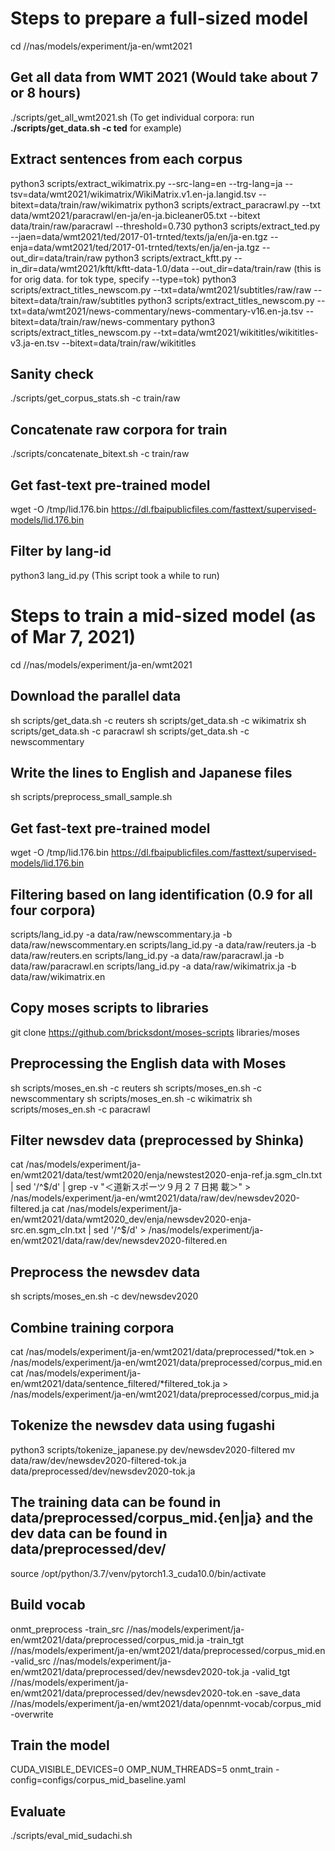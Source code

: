 # Steps to prepare a full-sized model

cd //nas/models/experiment/ja-en/wmt2021

## Get all data from WMT 2021 (Would take about 7 or 8 hours)
./scripts/get_all_wmt2021.sh
(To get individual corpora: run **./scripts/get_data.sh -c ted** for example)

## Extract sentences from each corpus
python3 scripts/extract_wikimatrix.py --src-lang=en --trg-lang=ja --tsv=data/wmt2021/wikimatrix/WikiMatrix.v1.en-ja.langid.tsv --bitext=data/train/raw/wikimatrix
python3 scripts/extract_paracrawl.py --txt data/wmt2021/paracrawl/en-ja/en-ja.bicleaner05.txt --bitext data/train/raw/paracrawl --threshold=0.730
python3 scripts/extract_ted.py --jaen=data/wmt2021/ted/2017-01-trnted/texts/ja/en/ja-en.tgz --enja=data/wmt2021/ted/2017-01-trnted/texts/en/ja/en-ja.tgz --out_dir=data/train/raw
python3 scripts/extract_kftt.py --in_dir=data/wmt2021/kftt/kftt-data-1.0/data --out_dir=data/train/raw (this is for orig data. for tok type, specify --type=tok)
python3 scripts/extract_titles_newscom.py --txt=data/wmt2021/subtitles/raw/raw --bitext=data/train/raw/subtitles
python3 scripts/extract_titles_newscom.py --txt=data/wmt2021/news-commentary/news-commentary-v16.en-ja.tsv --bitext=data/train/raw/news-commentary
python3 scripts/extract_titles_newscom.py --txt=data/wmt2021/wikititles/wikititles-v3.ja-en.tsv --bitext=data/train/raw/wikititles

## Sanity check
./scripts/get_corpus_stats.sh -c train/raw

## Concatenate raw corpora for train
./scripts/concatenate_bitext.sh -c train/raw

## Get fast-text pre-trained model
wget -O /tmp/lid.176.bin https://dl.fbaipublicfiles.com/fasttext/supervised-models/lid.176.bin

## Filter by lang-id
python3 lang_id.py (This script took a while to run)

# Steps to train a mid-sized model (as of Mar 7, 2021)

cd //nas/models/experiment/ja-en/wmt2021

## Download the parallel data
sh scripts/get_data.sh -c reuters
sh scripts/get_data.sh -c wikimatrix
sh scripts/get_data.sh -c paracrawl
sh scripts/get_data.sh -c newscommentary

## Write the lines to English and Japanese files
sh scripts/preprocess_small_sample.sh

## Get fast-text pre-trained model
wget -O /tmp/lid.176.bin https://dl.fbaipublicfiles.com/fasttext/supervised-models/lid.176.bin

## Filtering based on lang identification (0.9 for all four corpora)
scripts/lang_id.py -a data/raw/newscommentary.ja -b data/raw/newscommentary.en
scripts/lang_id.py -a data/raw/reuters.ja -b data/raw/reuters.en
scripts/lang_id.py -a data/raw/paracrawl.ja -b data/raw/paracrawl.en
scripts/lang_id.py -a data/raw/wikimatrix.ja -b data/raw/wikimatrix.en

## Copy moses scripts to libraries
git clone https://github.com/bricksdont/moses-scripts libraries/moses

## Preprocessing the English data with Moses
sh scripts/moses_en.sh -c reuters
sh scripts/moses_en.sh -c newscommentary
sh scripts/moses_en.sh -c wikimatrix
sh scripts/moses_en.sh -c paracrawl

## Filter newsdev data (preprocessed by Shinka)
cat /nas/models/experiment/ja-en/wmt2021/data/test/wmt2020/enja/newstest2020-enja-ref.ja.sgm_cln.txt | sed '/^$/d' | grep -v "＜道新スポーツ９月２７日掲 載＞" > /nas/models/experiment/ja-en/wmt2021/data/raw/dev/newsdev2020-filtered.ja
cat /nas/models/experiment/ja-en/wmt2021/data/wmt2020_dev/enja/newsdev2020-enja-src.en.sgm_cln.txt | sed '/^$/d' > /nas/models/experiment/ja-en/wmt2021/data/raw/dev/newsdev2020-filtered.en

## Preprocess the newsdev data
sh scripts/moses_en.sh -c dev/newsdev2020

## Combine training corpora
cat /nas/models/experiment/ja-en/wmt2021/data/preprocessed/*tok.en > /nas/models/experiment/ja-en/wmt2021/data/preprocessed/corpus_mid.en
cat /nas/models/experiment/ja-en/wmt2021/data/sentence_filtered/*filtered_tok.ja > /nas/models/experiment/ja-en/wmt2021/data/preprocessed/corpus_mid.ja

## Tokenize the newsdev data using fugashi
python3 scripts/tokenize_japanese.py dev/newsdev2020-filtered
mv data/raw/dev/newsdev2020-filtered-tok.ja data/preprocessed/dev/newsdev2020-tok.ja

## The training data can be found in data/preprocessed/corpus_mid.{en|ja} and the dev data can be found in data/preprocessed/dev/

source /opt/python/3.7/venv/pytorch1.3_cuda10.0/bin/activate

## Build vocab
onmt_preprocess -train_src //nas/models/experiment/ja-en/wmt2021/data/preprocessed/corpus_mid.ja -train_tgt //nas/models/experiment/ja-en/wmt2021/data/preprocessed/corpus_mid.en -valid_src //nas/models/experiment/ja-en/wmt2021/data/preprocessed/dev/newsdev2020-tok.ja -valid_tgt //nas/models/experiment/ja-en/wmt2021/data/preprocessed/dev/newsdev2020-tok.en -save_data //nas/models/experiment/ja-en/wmt2021/data/opennmt-vocab/corpus_mid -overwrite

## Train the model
CUDA_VISIBLE_DEVICES=0 OMP_NUM_THREADS=5 onmt_train -config=configs/corpus_mid_baseline.yaml

## Evaluate
./scripts/eval_mid_sudachi.sh

